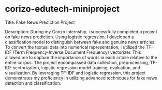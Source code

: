 # corizo-edutech-miniproject

Title: Fake News Prediction Project

Description:
During my Corizo internship, I successfully completed a project on fake news prediction. Using logistic regression, I developed a classification model to distinguish between fake and genuine news articles. To convert the textual data into numerical representation, I utilized the TF-IDF (Term Frequency-Inverse Document Frequency) vectorizer. This allowed me to capture the importance of words in each article relative to the entire corpus. The project encompassed data collection, preprocessing, TF-IDF vectorization, logistic regression model training, evaluation, and visualization. By leveraging TF-IDF and logistic regression, this project demonstrates my proficiency in utilizing advanced techniques for fake news detection and classification.
